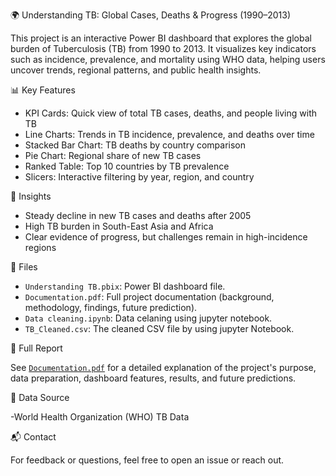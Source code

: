 🌍 Understanding TB: Global Cases, Deaths & Progress (1990–2013)

This project is an interactive Power BI dashboard that explores the global burden of Tuberculosis (TB) from 1990 to 2013. It visualizes key indicators such as incidence, prevalence, and mortality using WHO data, helping users uncover trends, regional patterns, and public health insights.

📊 Key Features

- KPI Cards: Quick view of total TB cases, deaths, and people living with TB
- Line Charts: Trends in TB incidence, prevalence, and deaths over time
- Stacked Bar Chart: TB deaths by country comparison
- Pie Chart: Regional share of new TB cases
- Ranked Table: Top 10 countries by TB prevalence
- Slicers: Interactive filtering by year, region, and country

🧠 Insights

- Steady decline in new TB cases and deaths after 2005
- High TB burden in South-East Asia and Africa
- Clear evidence of progress, but challenges remain in high-incidence regions

📁 Files

- `Understanding TB.pbix`: Power BI dashboard file.
- `Documentation.pdf`: Full project documentation (background, methodology, findings, future prediction).
- `Data cleaning.ipynb`: Data celaning using jupyter notebook.
- `TB_Cleaned.csv`: The cleaned CSV file by using jupyter Notebook.

📄 Full Report

See [`Documentation.pdf`](Documentation.pdf) for a detailed explanation of the project's purpose, data preparation, dashboard features, results, and future predictions.

📎 Data Source

-World Health Organization (WHO) TB Data

📬 Contact

For feedback or questions, feel free to open an issue or reach out.
